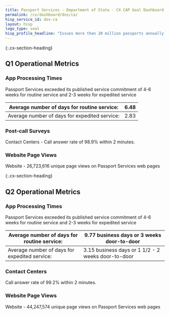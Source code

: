 ```yaml
---
title: Passport Services - Department of State - CX CAP Goal Dashboard
permalink: /cx/dashboard/dos/ca/
hisp_service_id: dos-ca
layout: hisp
logo_type: seal
hisp_profile_headline: "Issues more than 20 million passports annually and enables visitors to contribute $251 billion to the US economy in 2017 alone"
---
```


{:.cx-section-heading}
## Q1 Operational Metrics

### App Processing Times

Passport Services exceeded its published service commitment of 4-6 weeks for routine service and 2-3 weeks for expedited service

| Average number of days for routine service:   | 6.48 |
|-----------------------------------------------|------|
| Average number of days for expedited service: | 2.83 |

### Post-call Surveys
Contact Centers - Call answer rate of 98.9% within 2 minutes.

### Website Page Views
Website - 26,723,616 unique page views on Passport Services web pages

{:.cx-section-heading}
## Q2 Operational Metrics

### App Processing Times

Passport Services exceeded its published service commitment of 4-6 weeks for routine service and 2-3 weeks for expedited service

| Average number of days for routine service:   | 9.77 business days or 3 weeks door-to-door         |
|-----------------------------------------------|----------------------------------------------------|
| Average number of days for expedited service: | 3.15 business days or 1 1/2 - 2 weeks door-to-door |

### Contact Centers

 Call answer rate of 99.2% within 2 minutes.

### Website Page Views

Website - 44,247,574 unique page views on Passport Services web pages
